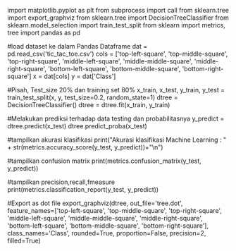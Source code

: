 import matplotlib.pyplot as plt
from subprocess import call
from sklearn.tree import export_graphviz
from sklearn.tree import DecisionTreeClassifier
from sklearn.model_selection import train_test_split
from sklearn import metrics, tree
import pandas as pd

#load dataset ke dalam Pandas Dataframe
dat = pd.read_csv('tic_tac_toe.csv')
cols = ['top-left-square', 'top-middle-square', 'top-right-square', 'middle-left-square', 'middle-middle-square', 'middle-right-square', 'bottom-left-square', 'bottom-middle-square', 'bottom-right-square']
x = dat[cols]
y = dat['Class']

#Pisah, Test_size 20% dan training set 80%
x_train, x_test, y_train, y_test = train_test_split(x, y, test_size=0.2, random_state=1)
dtree = DecisionTreeClassifier()
dtree = dtree.fit(x_train, y_train)

#Melakukan prediksi terhadap data testing dan probabilitasnya
y_predict = dtree.predict(x_test)
dtree.predict_proba(x_test)

#tampilkan akurasi klasifikasi
print("Akurasi klasifikasi Machine Learning : " + str(metrics.accuracy_score(y_test, y_predict))+"\n")

#tampilkan confusion matrix
print(metrics.confusion_matrix(y_test, y_predict))

#tampilkan precision,recall,fmeasure
print(metrics.classification_report(y_test, y_predict))

#Export as dot file
export_graphviz(dtree, out_file='tree.dot',
                feature_names=['top-left-square', 'top-middle-square', 'top-right-square', 'middle-left-square', 'middle-middle-square',
                               'middle-right-square', 'bottom-left-square', 'bottom-middle-square', 'bottom-right-square'],
                class_names='Class',
                rounded=True, proportion=False,
                precision=2, filled=True)
